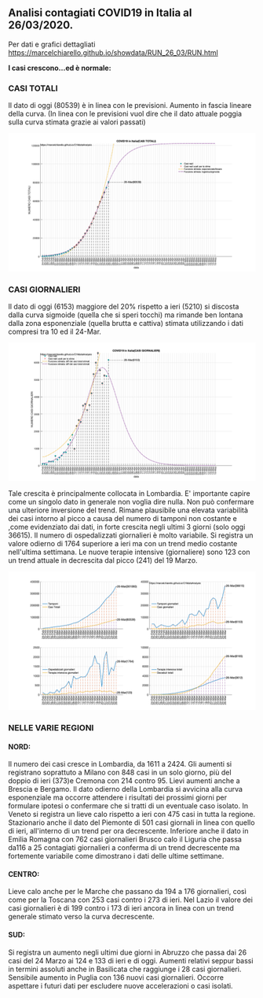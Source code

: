 ## Analisi contagiati COVID19 in Italia al 26/03/2020.
Per dati e grafici dettagliati https://marcelchiarello.github.io/showdata/RUN_26_03/RUN.html

**I casi crescono...ed è normale:** 

### CASI TOTALI

Il dato di oggi (80539) è in linea con le previsioni. Aumento in fascia lineare della curva.
(In linea con le previsioni vuol dire che il dato attuale poggia sulla curva stimata grazie ai valori passati)

<img src="RUN_26_03/RUN_01.png?raw=true"/>

### CASI GIORNALIERI

Il dato di oggi (6153) maggiore del 20% rispetto a ieri (5210) si discosta dalla curva sigmoide (quella che si speri tocchi) ma rimande ben lontana dalla zona esponenziale (quella brutta e cattiva) stimata utilizzando i dati compresi tra 10 ed il 24-Mar. 

<img src="RUN_26_03/RUN_02.png?raw=true"/>

Tale crescita è principalmente collocata in Lombardia.
E' importante capire come un singolo dato in generale non voglia dire nulla. Non può confermare una ulteriore inversione del trend. Rimane plausibile una elevata variabilità dei casi intorno al picco a causa del numero di tamponi non costante e ,come evidenziato dai dati, in forte crescita negli ultimi 3 giorni (solo oggi 36615). 
Il numero di ospedalizzati giornalieri è molto variabile. Si registra un valore odierno di 1764 superiore a ieri ma con un trend medio costante nell'ultima settimana.
Le nuove terapie intensive (giornaliere) sono 123 con un trend attuale in decrescita dal picco (241) del 19 Marzo.

<img src="RUN_26_03/RUN_04.png?raw=true"/>

### NELLE VARIE REGIONI

#### NORD:

Il numero dei casi cresce in Lombardia, da 1611 a 2424. Gli aumenti si registrano soprattuto a Milano con 848 casi in un solo giorno, più del doppio di ieri (373)e Cremona con 214 contro 95. Lievi aumenti anche a Brescia e Bergamo. Il dato odierno della Lombardia si avvicina alla curva esponenziale ma occorre attendere i risultati dei prossimi giorni per formulare ipotesi o confermare che si tratti di un eventuale caso isolato.
In Veneto si registra un lieve calo rispetto a ieri con 475 casi in tutta la regione. Stazionario anche il dato del Piemonte di 501 casi giornali in linea con quello di ieri, all'interno di un trend per ora decrescente.
Inferiore anche il dato in Emilia Romagna con 762 casi giornalieri
Brusco calo il Liguria che passa da116 a 25 contagiati giornalieri a conferma di un trend decrescente ma fortemente variabile come dimostrano i dati delle ultime settimane. 

#### CENTRO:

Lieve calo anche per le Marche che passano da 194 a 176 giornalieri, così come per la Toscana con 253 casi contro i 273 di ieri.
Nel Lazio il valore dei casi giornalieri è di 199 contro i 173 di ieri ancora in linea con un trend generale stimato verso la curva decrescente.

#### SUD:

Si registra un aumento negli ultimi due giorni in Abruzzo che passa dai 26 casi del 24 Marzo ai 124 e 133 di ieri e di oggi. Aumenti relativi seppur bassi in termini assoluti anche in Basilicata che raggiunge i 28 casi giornalieri.
Sensibile aumento in Puglia con 136 nuovi casi giornalieri. Occorre aspettare i futuri dati per escludere nuove accelerazioni o casi isolati.
